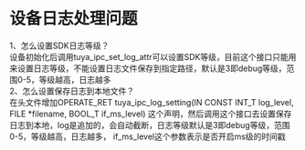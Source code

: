 # 设备日志处理问题

1、怎么设置SDK日志等级？  
设备初始化后调用tuya_ipc_set_log_attr可以设置SDK等级，目前这个接口只能用来设置日志等级，不能设置日志文件保存到指定路径，默认是3即debug等级，范围0-5，等级越高，日志越多  
2、怎么设置保存日志到本地文件？  
在头文件增加OPERATE_RET tuya_ipc_log_setting(IN CONST INT_T log_level, FILE *filename, BOOL_T if_ms_level) 这个声明，然后调用这个接口去设置保存日志到本地，log是追加的，会自动截断，日志等级默认是3即debug等级，范围0-5，等级越高，日志越多，  if_ms_level这个参数表示是否开启ms级的时间戳   